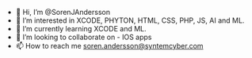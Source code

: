 - 👋 Hi, I’m @SorenJAndersson
- 👀 I’m interested in XCODE, PHYTON, HTML, CSS, PHP, JS, AI and ML.
- 🌱 I’m currently learning XCODE and ML.
- 💞️ I’m looking to collaborate on - IOS apps
- 📫 How to reach me soren.andersson@syntemcyber.com

<!---
SorenJAndersson/SorenJAndersson is a ✨ special ✨ repository because its `README.md` (this file) appears on your GitHub profile.
You can click the Preview link to take a look at your changes.
--->
